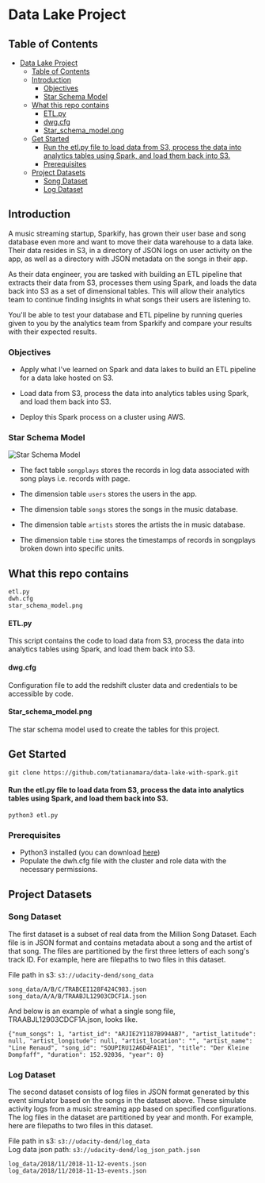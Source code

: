 # Data Lake Project

## Table of Contents

- [Data Lake Project](#data-lake-project)
  - [Table of Contents](#table-of-contents)
  - [Introduction](#introduction)
    - [Objectives](#objectives)
    - [Star Schema Model](#star-schema-model)
  - [What this repo contains](#what-this-repo-contains)
      - [ETL.py](#etlpy)
      - [dwg.cfg](#dwgcfg)
      - [Star_schema_model.png](#star_schema_modelpng)
  - [Get Started](#get-started)
      - [Run the etl.py file to load data from S3, process the data into analytics tables using Spark, and load them back into S3.](#run-the-etlpy-file-to-load-data-from-s3-process-the-data-into-analytics-tables-using-spark-and-load-them-back-into-s3)
    - [Prerequisites](#prerequisites)
  - [Project Datasets](#project-datasets)
    - [Song Dataset](#song-dataset)
    - [Log Dataset](#log-dataset)

## Introduction  
A music streaming startup, Sparkify, has grown their user base and song database even more and want to move their data warehouse to a data lake. Their data resides in S3, in a directory of JSON logs on user activity on the app, as well as a directory with JSON metadata on the songs in their app.

As their data engineer, you are tasked with building an ETL pipeline that extracts their data from S3, processes them using Spark, and loads the data back into S3 as a set of dimensional tables. This will allow their analytics team to continue finding insights in what songs their users are listening to.

You'll be able to test your database and ETL pipeline by running queries given to you by the analytics team from Sparkify and compare your results with their expected results.

### Objectives  

- Apply what I've learned on Spark and data lakes to build an ETL pipeline for a data lake hosted on S3.

- Load data from S3, process the data into analytics tables using Spark, and load them back into S3. 

- Deploy this Spark process on a cluster using AWS.

### Star Schema Model  
![Star Schema Model](https://github.com/tatianamara/data-lake-with-spark.git/blob/main/star_schema_model.png)

- The fact table `songplays` stores the records in log data associated with song plays i.e. records with page.

- The dimension table `users` stores the users in the app.

- The dimension table `songs` stores the songs in the music database.

- The dimension table `artists` stores the artists the in music database.

- The dimension table `time` stores the timestamps of records in songplays broken down into specific units.

## What this repo contains
```
etl.py
dwh.cfg
star_schema_model.png
```

#### ETL.py
This script contains the code to load data from S3, process the data into analytics tables using Spark, and load them back into S3.

#### dwg.cfg
Configuration file to add the redshift cluster data and credentials to be accessible by code.

#### Star_schema_model.png
The star schema model used to create the tables for this project.

## Get Started  

`git clone https://github.com/tatianamara/data-lake-with-spark.git`

#### Run the etl.py file to load data from S3, process the data into analytics tables using Spark, and load them back into S3.  
`python3 etl.py`

### Prerequisites

- Python3 installed (you can download [here](https://www.python.org/downloads/))
- Populate the dwh.cfg file with the cluster and role data with the necessary permissions.

## Project Datasets  

### Song Dataset  
The first dataset is a subset of real data from the Million Song Dataset. Each file is in JSON format and contains metadata about a song and the artist of that song. 
The files are partitioned by the first three letters of each song's track ID. For example, here are filepaths to two files in this dataset.

File path in s3: `s3://udacity-dend/song_data`  

```
song_data/A/B/C/TRABCEI128F424C983.json  
song_data/A/A/B/TRAABJL12903CDCF1A.json
```

And below is an example of what a single song file, TRAABJL12903CDCF1A.json, looks like.

```
{"num_songs": 1, "artist_id": "ARJIE2Y1187B994AB7", "artist_latitude": null, "artist_longitude": null, "artist_location": "", "artist_name": "Line Renaud", "song_id": "SOUPIRU12A6D4FA1E1", "title": "Der Kleine Dompfaff", "duration": 152.92036, "year": 0}
```

### Log Dataset  

The second dataset consists of log files in JSON format generated by this event simulator based on the songs in the dataset above. These simulate activity logs from a music streaming app based on specified configurations.
The log files in the dataset are partitioned by year and month. For example, here are filepaths to two files in this dataset.

File path in s3: `s3://udacity-dend/log_data`  
Log data json path: `s3://udacity-dend/log_json_path.json`  

```
log_data/2018/11/2018-11-12-events.json
log_data/2018/11/2018-11-13-events.json
```





